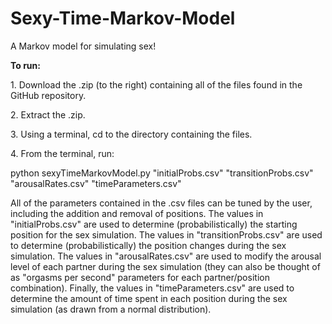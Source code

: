 Sexy-Time-Markov-Model
======================

A Markov model for simulating sex!

<p><b>To run:</b><p>
<p>1. Download the .zip (to the right) containing all of the files found in the GitHub repository.</p>
<p>2. Extract the .zip.
<p>3. Using a terminal, cd to the directory containing the files.</p>
<p>4. From the terminal, run:</p>
<p>python sexyTimeMarkovModel.py "initialProbs.csv" "transitionProbs.csv" "arousalRates.csv" "timeParameters.csv"</p>

<p> All of the parameters contained in the .csv files can be tuned by the user, including the addition and removal of positions. The values in "initialProbs.csv" are used to determine (probabilistically) the starting position for the sex simulation. The values in "transitionProbs.csv" are used to determine (probabilistically) the position changes during the sex simulation. The values in "arousalRates.csv" are used to modify the arousal level of each partner during the sex simulation (they can also be thought of as "orgasms per second" parameters for each partner/position combination). Finally, the values in "timeParameters.csv" are used to determine the amount of time spent in each position during the sex simulation (as drawn from a normal distribution).</p>
